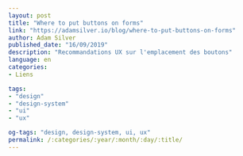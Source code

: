 ```yaml
---
layout: post
title: "Where to put buttons on forms"
link: "https://adamsilver.io/blog/where-to-put-buttons-on-forms"
author: Adam Silver
published_date: "16/09/2019"
description: "Recommandations UX sur l'emplacement des boutons"
language: en
categories:
- Liens

tags:
- "design"
- "design-system"
- "ui"
- "ux"

og-tags: "design, design-system, ui, ux"
permalink: /:categories/:year/:month/:day/:title/
---
```

